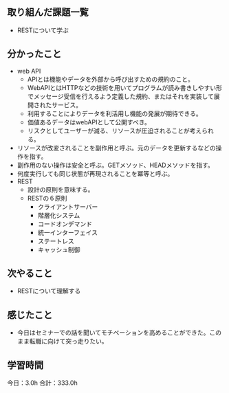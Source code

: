 ## 取り組んだ課題一覧
*  RESTについて学ぶ
## 分かったこと
* web API
  * APIとは機能やデータを外部から呼び出すための規約のこと。
  * WebAPIとはHTTPなどの技術を用いてプログラムが読み書きしやすい形でメッセージ受信を行えるよう定義した規約、またはそれを実装して展開されたサービス。
  * 利用することによりデータを利活用し機能の発展が期待できる。
  * 価値あるデータはwebAPIとして公開すべき。
  * リスクとしてユーザーが減る、リソースが圧迫されることが考えられる。
* リソースが改変されることを副作用と呼ぶ。元のデータを更新するなどの操作を指す。
* 副作用のない操作は安全と呼ぶ。GETメソッド、HEADメソッドを指す。
* 何度実行しても同じ状態が再現されることを冪等と呼ぶ。
* REST
  * 設計の原則を意味する。
  * RESTの６原則
    * クライアントサーバー
    * 階層化システム
    * コードオンデマンド
    * 統一インターフェイス
    * ステートレス
    * キャッシュ制御
  
    
    

## 次やること
*  RESTについて理解する
## 感じたこと
*  今日はセミナーでの話を聞いてモチベーションを高めることができた。このまま転職に向けて突っ走りたい。
 
## 学習時間
今日：3.0h
合計：333.0h
